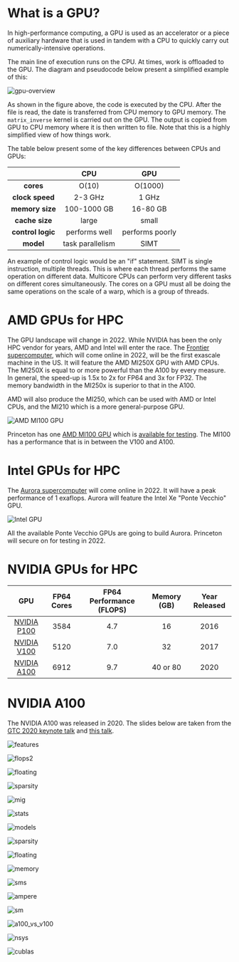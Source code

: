 # What is a GPU?

In high-performance computing, a GPU is used as an accelerator or a piece of auxiliary hardware that is used in tandem with a CPU to quickly carry out numerically-intensive operations.

The main line of execution runs on the CPU. At times, work is offloaded to the GPU. The diagram and pseudocode below present a simplified example of this:

![gpu-overview](https://tigress-web.princeton.edu/~jdh4/gpu_as_accelerator_to_cpu_diagram.png)

As shown in the figure above, the code is executed by the CPU. After the file is read, the date is transferred from CPU memory to GPU memory. The `matrix_inverse` kernel is carried out on the GPU. The output is copied from GPU to CPU memory where it is then written to file. Note that this is a highly simplified view of how things work.

The table below present some of the key differences between CPUs and GPUs:

|                      | **CPU**                      |  **GPU**       |
|:--------------------:|:------------------------:|:----------:|
|**cores**                 |          O(10)           |    O(1000) | 
|**clock speed**           |          2-3 GHz         |    1 GHz   |
| **memory size**          |          100-1000 GB     |   16-80 GB |
| **cache size**           |          large           |   small    |
| **control logic** |  performs well  | performs poorly |
| **model**| task parallelism |SIMT|

An example of control logic would be an "if" statement. SIMT is single instruction, multiple threads. This is where each thread performs the same operation on different data. Multicore CPUs can perform very different tasks on different cores simultaneously. The cores on a GPU must all be doing the same operations on the scale of a warp, which is a group of threads.

# AMD GPUs for HPC

The GPU landscape will change in 2022. While NVIDIA has been the only HPC vendor for years, AMD and Intel will enter the race. The [Frontier supercomputer](https://en.wikipedia.org/wiki/Frontier_(supercomputer)), which will come online in 2022, will be the first exascale machine in the US. It will feature the AMD MI250X GPU with AMD CPUs. The MI250X is equal to or more powerful than the A100 by every measure. In general, the speed-up is 1.5x to 2x for FP64 and 3x for FP32. The memory bandwidth in the MI250x is superior to that in the A100.

AMD will also produce the MI250, which can be used with AMD or Intel CPUs, and the MI210 which is a more general-purpose GPU.

![AMD MI100 GPU](https://i.ytimg.com/vi/ulRHTMLnte4/maxresdefault.jpg)

Princeton has one [AMD MI100 GPU](https://www.amd.com/en/products/server-accelerators/instinct-mi100) which is [available for testing](https://researchcomputing.princeton.edu/amd-mi100-gpu-testing). The MI100 has a performance that is in between the V100 and A100.

# Intel GPUs for HPC

The [Aurora supercomputer](https://en.wikipedia.org/wiki/Aurora_(supercomputer)) will come online in 2022. It will have a peak performance of 1 exaflops. Aurora will feature the Intel Xe "Ponte Vecchio" GPU.

![Intel GPU](https://cdn.mos.cms.futurecdn.net/eMmmDmFEGssKdpAYJ5v3fS-970-80.jpg)

All the available Ponte Vecchio GPUs are going to build Aurora. Princeton will secure on for testing in 2022.

# NVIDIA GPUs for HPC

| GPU                  | FP64 Cores |  FP64 Performance (FLOPS) | Memory (GB) | Year Released |
|:--------------------:|:------------------------:|:----------:|:--------:|:----------:|
|  [NVIDIA P100](https://www.nvidia.com/en-us/data-center/tesla-p100/)   | 3584 | 4.7                      |  16              | 2016 |
|  [NVIDIA V100](https://www.nvidia.com/en-us/data-center/v100/)         | 5120 | 7.0                      |  32              | 2017 |
|  [NVIDIA A100](https://www.nvidia.com/en-us/data-center/a100/)         | 6912 | 9.7                      |  40 or 80        | 2020 |

# NVIDIA A100

The NVIDIA A100 was released in 2020. The slides below are taken from the [GTC 2020 keynote talk](https://www.youtube.com/watch?v=onbnb_D1wC8&t=179s) and [this talk](https://www.youtube.com/watch?v=NXSsZTGNqzk).

![features](slides/keynote_features.jpg)<p>
![flops2](slides/keynote_v100_a100_flops_2.jpg)<p>
![floating](slides/keynote_floating.jpg)<p>
![sparsity](slides/keynote_sparsity.jpg)<p>
![mig](slides/keynote_mig.jpg)<p>
![stats](slides/a100_stats.jpg)<p>
![models](slides/a100_four_models.png)<p>
![sparsity](slides/a100_sparsity.jpg)<p>
![floating](slides/a100_floating.jpg)<p>
![memory](slides/a100_memory.png)<p>
![sms](slides/a100_108_sm.jpg)<p>
![ampere](slides/a100_sm_diagram.png)<p>
![sm](slides/a100_sm.jpg)<p>
![a100_vs_v100](slides/a100_vs_v100.jpg)<p>
![nsys](slides/a100_nsys.jpg)<p>
![cublas](slides/a100_cublas.jpg)
